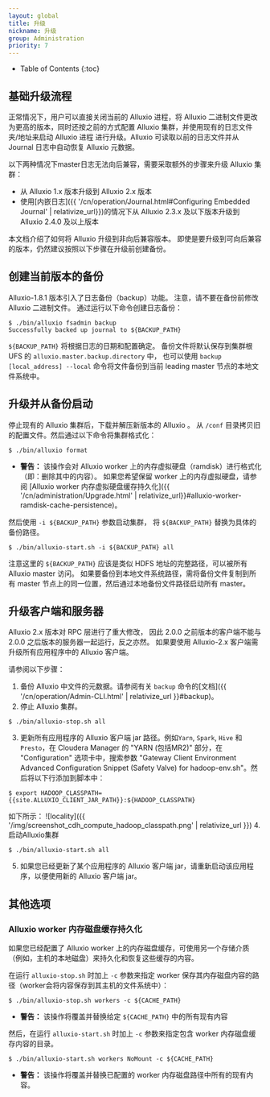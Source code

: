 ```yaml
---
layout: global
title: 升级
nickname: 升级
group: Administration
priority: 7
---
```


* Table of Contents
{:toc}

## 基础升级流程

正常情况下，用户可以直接关闭当前的 Alluxio 进程，将 Alluxio 二进制文件更改为更高的版本，同时还按之前的方式配置 Alluxio 集群，并使用现有的日志文件夹/地址来启动 Alluxio 进程
进行升级。Alluxio 可读取以前的日志文件并从 Journal 日志中自动恢复 Alluxio 元数据。

以下两种情况下master日志无法向后兼容，需要采取额外的步骤来升级 Alluxio 集群：

- 从 Alluxio 1.x 版本升级到 Alluxio 2.x 版本
- 使用[内嵌日志]({{ '/cn/operation/Journal.html#Configuring Embedded Journal' | relativize_url}})的情况下从 Alluxio 2.3.x 及以下版本升级到 Alluxio 2.4.0 及以上版本

本文档介绍了如何将 Alluxio 升级到非向后兼容版本。 即使是要升级到可向后兼容的版本，仍然建议按照以下步骤在升级前创建备份。

## 创建当前版本的备份

Alluxio-1.8.1 版本引入了日志备份（backup）功能。
注意，请不要在备份前修改 Alluxio 二进制文件。
通过运行以下命令创建日志备份：

```console
$ ./bin/alluxio fsadmin backup
Successfully backed up journal to ${BACKUP_PATH}
```

`${BACKUP_PATH}` 将根据日志的日期和配置确定。
备份文件将默认保存到集群根 UFS 的 `alluxio.master.backup.directory` 中，
也可以使用 `backup [local_address] --local` 命令将文件备份到当前 leading master 节点的本地文件系统中。

## 升级并从备份启动

停止现有的 Alluxio 集群后，下载并解压新版本的 Alluxio 。
从 `/conf` 目录拷贝旧的配置文件。然后通过以下命令将集群格式化：

```console
$ ./bin/alluxio format
```
- **警告：** 该操作会对 Alluxio worker 上的内存虚拟硬盘（ramdisk）进行格式化（即：删除其中的内容）。
如果您希望保留 worker 上的内存虚拟硬盘，请参阅
 [Alluxio worker 内存虚拟硬盘缓存持久化]({{ '/cn/administration/Upgrade.html' | relativize_url}}#alluxio-worker-ramdisk-cache-persistence)。

然后使用 `-i ${BACKUP_PATH}` 参数启动集群，
将 `${BACKUP_PATH}` 替换为具体的备份路径。

```console
$ ./bin/alluxio-start.sh -i ${BACKUP_PATH} all
```

注意这里的 `${BACKUP_PATH}` 应该是类似 HDFS 地址的完整路径，可以被所有 Alluxio master 访问。
如果要备份到本地文件系统路径，需将备份文件复制到所有 master 节点上的同一位置，然后通过本地备份文件路径启动所有 master。

## 升级客户端和服务器

Alluxio 2.x 版本对 RPC 层进行了重大修改，
因此 2.0.0 之前版本的客户端不能与 2.0.0 之后版本的服务器一起运行，反之亦然。
如果要使用 Alluxio-2.x 客户端需升级所有应用程序中的 Alluxio 客户端。

请参阅以下步骤：
1. 备份 Alluxio 中文件的元数据。请参阅有关 `backup` 命令的[文档]({{ '/cn/operation/Admin-CLI.html' | relativize_url }}#backup)。
2. 停止 Alluxio 集群。
```console
$ ./bin/alluxio-stop.sh all
```
3. 更新所有应用程序的 Alluxio 客户端 jar 路径。例如`Yarn`, `Spark`, `Hive` 和 `Presto`，在 Cloudera Manager 的 "YARN (包括MR2)" 部分，在 "Configuration" 选项卡中，搜索参数 "Gateway Client Environment Advanced Configuration Snippet (Safety Valve) for hadoop-env.sh"。然后将以下行添加到脚本中：
```console
$ export HADOOP_CLASSPATH={{site.ALLUXIO_CLIENT_JAR_PATH}}:${HADOOP_CLASSPATH}
```
如下所示：
   ![locality]({{ '/img/screenshot_cdh_compute_hadoop_classpath.png' | relativize_url }})
4. 启动Alluxio集群
```console
$ ./bin/alluxio-start.sh all
```
5. 如果您已经更新了某个应用程序的 Alluxio 客户端 jar，请重新启动该应用程序，以便使用新的 Alluxio 客户端 jar。

## 其他选项

### Alluxio worker 内存磁盘缓存持久化

如果您已经配置了 Alluxio worker 上的内存磁盘缓存，可使用另一个存储介质（例如，主机的本地磁盘）来持久化和恢复这些缓存的内容。

在运行 `alluxio-stop.sh` 时加上 `-c` 参数来指定 worker 保存其内存磁盘内容的路径（worker会将内容保存到其主机的文件系统中）：
```
$ ./bin/alluxio-stop.sh workers -c ${CACHE_PATH}
```
- **警告：** 该操作将覆盖并替换给定 `${CACHE_PATH}` 中的所有现有内容

然后，在运行 `alluxio-start.sh` 时加上 `-c` 参数来指定包含 worker 内存磁盘缓存内容的目录。
```
$ ./bin/alluxio-start.sh workers NoMount -c ${CACHE_PATH}
```
- **警告：** 该操作将覆盖并替换已配置的 worker 内存磁盘路径中所有的现有内容。
